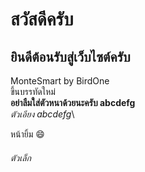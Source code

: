 # สวัสดีครับ
## ยินดีต้อนรับสู่เว็บไซต์ครับ

MonteSmart by BirdOne\
ขึ้นบรรทัดใหม่\
**อย่าลืมใส่ตัวหนาด้วยนะครับ abcdefg**\
*ตัวเอียง abcdefg*\

หน้ายิ้ม 😄

###### ตัวเล็ก
